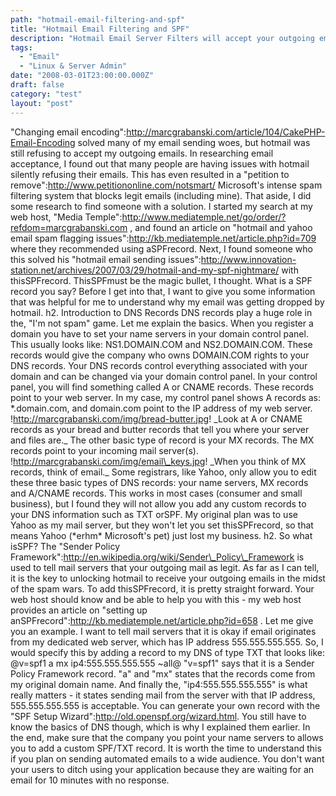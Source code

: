 ```yaml
---
path: "hotmail-email-filtering-and-spf"
title: "Hotmail Email Filtering and SPF"
description: "Hotmail Email Server Filters will accept your outgoing emails if you add a Sender Policy Framework (SPF) record to your DNS records."
tags: 
  - "Email"
  - "Linux & Server Admin"
date: "2008-03-01T23:00:00.000Z"
draft: false
category: "test"
layout: "post"
---
```


"Changing email encoding":http://marcgrabanski.com/article/104/CakePHP-Email-Encoding solved many of my email sending woes, but hotmail was still refusing to accept my outgoing emails. In researching email acceptance, I found out that many people are having issues with hotmail silently refusing their emails. This has even resulted in a "petition to remove":http://www.petitiononline.com/notsmart/ Microsoft's intense spam filtering system that blocks legit emails (including mine). That aside, I did some research to find someone with a solution. I started my search at my web host, "Media Temple":http://www.mediatemple.net/go/order/?refdom=marcgrabanski.com , and found an article on "hotmail and yahoo email spam flagging issues":http://kb.mediatemple.net/article.php?id=709 where they recommended using aSPFrecord. Next, I found someone who this solved his "hotmail email sending issues":http://www.innovation-station.net/archives/2007/03/29/hotmail-and-my-spf-nightmare/ with thisSPFrecord. ThisSPFmust be the magic bullet, I thought. What is a SPF record you say? Before I get into that, I want to give you some information that was helpful for me to understand why my email was getting dropped by hotmail. h2. Introduction to DNS Records DNS records play a huge role in the, "I'm not spam" game. Let me explain the basics. When you register a domain you have to set your name servers in your domain control panel. This usually looks like: NS1.DOMAIN.COM and NS2.DOMAIN.COM. These records would give the company who owns DOMAIN.COM rights to your DNS records. Your DNS records control everything associated with your domain and can be changed via your domain control panel. In your control panel, you will find something called A or CNAME records. These records point to your web server. In my case, my control panel shows A records as: *.domain.com, and domain.com point to the IP address of my web server. !http://marcgrabanski.com/img/bread-butter.jpg! \_Look at A or CNAME records as your bread and butter records that tell you where your server and files are.\_ The other basic type of record is your MX records. The MX records point to your incoming mail server(s). !http://marcgrabanski.com/img/email\_keys.jpg! \_When you think of MX records, think of email._ Some registrars, like Yahoo, only allow you to edit these three basic types of DNS records: your name servers, MX records and A/CNAME records. This works in most cases (consumer and small business), but I found they will not allow you add any custom records to your DNS information such as TXT orSPF. My original plan was to use Yahoo as my mail server, but they won't let you set thisSPFrecord, so that means Yahoo (\*erhm\* Microsoft's pet) just lost my business. h2. So what isSPF? The "Sender Policy Framework":http://en.wikipedia.org/wiki/Sender\_Policy\_Framework is used to tell mail servers that your outgoing mail as legit. As far as I can tell, it is the key to unlocking hotmail to receive your outgoing emails in the midst of the spam wars. To add thisSPFrecord, it is pretty straight forward. Your web host should know and be able to help you with this - my web host provides an article on "setting up anSPFrecord":http://kb.mediatemple.net/article.php?id=658 . Let me give you an example. I want to tell mail servers that it is okay if email originates from my dedicated web server, which has IP address 555.555.555.555. So, I would specify this by adding a record to my DNS of type TXT that looks like: @v=spf1 a mx ip4:555.555.555.555 ~all@ "v=spf1" says that it is a Sender Policy Framework record. "a" and "mx" states that the records come from my original domain name. And finally the, "ip4:555.555.555.555" is what really matters - it states sending mail from the server with that IP address, 555.555.555.555 is acceptable. You can generate your own record with the "SPF Setup Wizard":http://old.openspf.org/wizard.html. You still have to know the basics of DNS though, which is why I explained them earlier. In the end, make sure that the company you point your name servers to allows you to add a custom SPF/TXT record. It is worth the time to understand this if you plan on sending automated emails to a wide audience. You don't want your users to ditch using your application because they are waiting for an email for 10 minutes with no response.